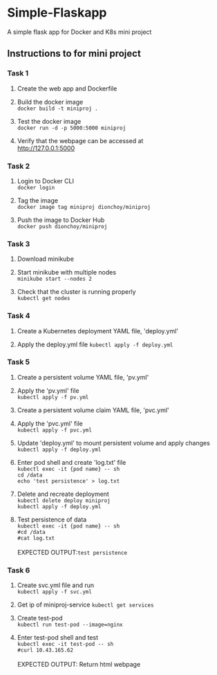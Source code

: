 # Simple-Flaskapp
A simple flask app for Docker and K8s mini project

## Instructions to for mini project

### Task 1
1. Create the web app and Dockerfile

2. Build the docker image\
`docker build -t miniproj .`

3. Test the docker image\
`docker run -d -p 5000:5000 miniproj`

4. Verify that the webpage can be accessed at\
http://127.0.0.1:5000

### Task 2
1. Login to Docker CLI\
`docker login`

2. Tag the image\
`docker image tag miniproj dionchoy/miniproj`

3. Push the image to Docker Hub\
`docker push dionchoy/miniproj`

### Task 3
1. Download minikube

2. Start minikube with multiple nodes\
`minikube start --nodes 2`

3. Check that the cluster is running properly\
`kubectl get nodes`

### Task 4
1. Create a Kubernetes deployment YAML file, 'deploy.yml'

2. Apply the deploy.yml file
`kubectl apply -f deploy.yml`

### Task 5
1. Create a persistent volume YAML file, 'pv.yml'

2. Apply the 'pv.yml' file\
`kubectl apply -f pv.yml`

3. Create a persistent volume claim YAML file, 'pvc.yml'

4. Apply the 'pvc.yml' file\
`kubectl apply -f pvc.yml`

5. Update 'deploy.yml' to mount persistent volume and apply changes\
`kubectl apply -f deploy.yml`

6. Enter pod shell and create 'log.txt' file\
`kubectl exec -it {pod name} -- sh`\
`cd /data`\
`echo 'test persistence' > log.txt`

7. Delete and recreate deployment\
`kubectl delete deploy miniproj`\
`kubectl apply -f deploy.yml`

8. Test persistence of data\
`kubectl exec -it {pod name} -- sh`\
`#cd /data`\
`#cat log.txt`\
\
EXPECTED OUTPUT:`test persistence`

### Task 6
1. Create svc.yml file and run\
`kubectl apply -f svc.yml`

3. Get ip of miniproj-service
`kubectl get services`

4. Create test-pod\
`kubectl run test-pod --image=nginx`

5. Enter test-pod shell and test\
`kubectl exec -it test-pod -- sh`\
`#curl 10.43.165.62`\
\
EXPECTED OUTPUT: Return html webpage

